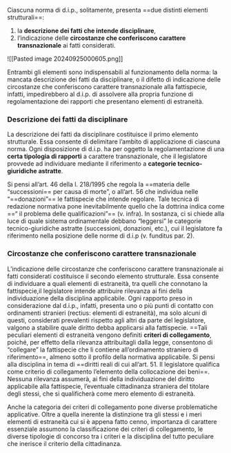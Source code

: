 

Ciascuna norma di d.i.p., solitamente, presenta ==due distinti elementi strutturali==:
1. la **descrizione dei fatti che intende disciplinare**,
2. l’indicazione delle **circostanze che conferiscono carattere transnazionale** ai fatti considerati.

![[Pasted image 20240925000605.png]]

Entrambi gli elementi sono indispensabili al funzionamento della norma: la mancata descrizione dei fatti da disciplinare, o il difetto di indicazione delle circostanze che conferiscono carattere transnazionale alla fattispecie, infatti, impedirebbero al d.i.p. di assolvere alla propria funzione di regolamentazione dei rapporti che presentano elementi di estraneità.


### Descrizione dei fatti da disciplinare
La descrizione dei fatti da disciplinare costituisce il primo elemento strutturale. 
Essa consente di delimitare l’ambito di applicazione di ciascuna norma. Ogni disposizione di d.i.p. ha per oggetto la regolamentazione di una **certa tipologia di rapporti** a carattere transnazionale, che il legislatore provvede ad individuare mediante il riferimento a **categorie tecnico-giuridiche astratte**.

Si pensi all’art. 46 della l. 218/1995 che regola la ==materia delle “successioni== per causa di morte”, o all’art. 56 che individua nelle “==donazioni”== le fattispecie che intende regolare. Tale tecnica di redazione normativa pone inevitabilmente quello che la dottrina indica come ==“ il problema delle qualificazioni”== (v. infra). In sostanza, ci si chiede alla luce di quale sistema ordinamentale debbano “leggersi” le categorie tecnico-giuridiche astratte (successioni, donazioni, etc.), cui il legislatore fa riferimento nella posizione delle norme di d.i.p (v. funditus par. 2).

### Circostanze che conferiscono carattere transnazionale
L’indicazione delle circostanze che conferiscono carattere transnazionale ai fatti considerati costituisce il secondo elemento strutturale. Essa consente di individuare
a quali elementi di estraneità, tra quelli che connotano la fattispecie,il legislatore intende attribuire rilevanza ai fini della individuazione della disciplina applicabile. Ogni rapporto preso in considerazione dal d.i.p., infatti, presenta uno o più punti di contatto con ordinamenti stranieri (rectius: elementi di estraneità), ma solo alcuni di questi, considerati prevalenti rispetto agli altri da parte del legislatore, valgono a stabilire quale diritto debba applicarsi alla fattispecie.
==Tali peculiari elementi di estraneità vengono definiti **criteri di collegamento**, poiché, per effetto della rilevanza attribuitagli dalla legge, consentono di “collegare” la fattispecie che li contiene all’ordinamento straniero di riferimento==, almeno sotto il profilo della normativa applicabile.
Si pensi alla disciplina in tema di ==diritti reali di cui all’art. 51. Il legislatore qualifica come criterio di collegamento l’elemento della collocazione dei beni==. Nessuna rilevanza assumerà, ai fini della individuazione del diritto applicabile alla fattispecie, l’eventuale cittadinanza straniera del titolare degli stessi, che si qualificherà come
mero elemento di estraneità.

Anche la categoria dei criteri di collegamento pone diverse problematiche applicative.
Oltre a quella inerente la distinzione tra gli stessi e i meri elementi di estraneità cui si è appena fatto cenno, importanza di carattere essenziale assumono la classificazione dei criteri di collegamento, le diverse tipologie di concorso tra i criteri e la disciplina del tutto peculiare che inerisce il criterio della cittadinanza.

